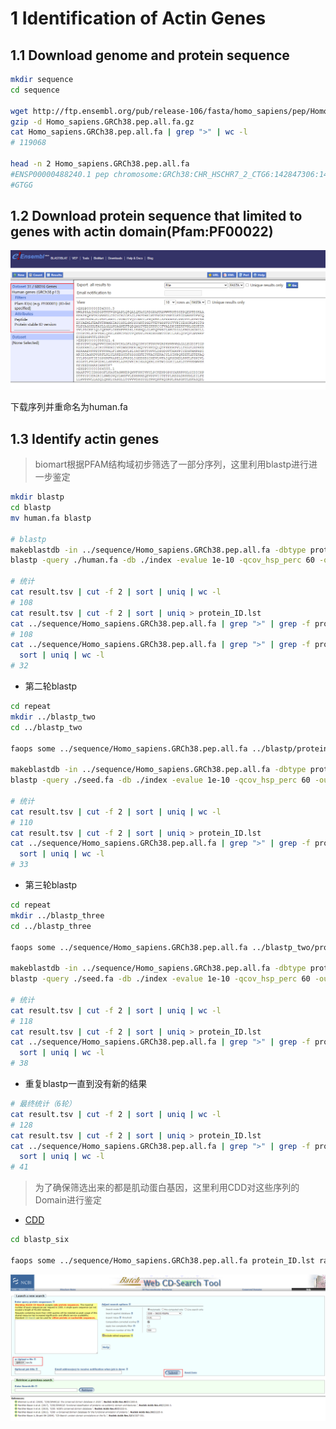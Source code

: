 # 1 Identification of Actin Genes

## 1.1 Download genome and protein sequence 
```bash
mkdir sequence
cd sequence

wget http://ftp.ensembl.org/pub/release-106/fasta/homo_sapiens/pep/Homo_sapiens.GRCh38.pep.all.fa.gz
gzip -d Homo_sapiens.GRCh38.pep.all.fa.gz
cat Homo_sapiens.GRCh38.pep.all.fa | grep ">" | wc -l
# 119068

head -n 2 Homo_sapiens.GRCh38.pep.all.fa
#ENSP00000488240.1 pep chromosome:GRCh38:CHR_HSCHR7_2_CTG6:142847306:142847317:1 gene:ENSG00000282253.1 transcript:ENST00000631435.1 gene_biotype:TR_D_gene transcript_biotype:TR_D_gene gene_symbol:TRBD1 description:T cell receptor beta diversity 1 [Source:HGNC Symbol;Acc:HGNC:12158]
#GTGG
```

## 1.2 Download protein sequence that limited to genes with actin domain(Pfam:PF00022)
![](./Fig/PF00022.png)

下载序列并重命名为human.fa
## 1.3 Identify actin genes
> biomart根据PFAM结构域初步筛选了一部分序列，这里利用blastp进行进一步鉴定
```bash
mkdir blastp
cd blastp
mv human.fa blastp

# blastp
makeblastdb -in ../sequence/Homo_sapiens.GRCh38.pep.all.fa -dbtype prot -parse_seqids -out ./index # 建立索引
blastp -query ./human.fa -db ./index -evalue 1e-10 -qcov_hsp_perc 60 -outfmt 6 -num_threads 6 -out result.tsv

# 统计
cat result.tsv | cut -f 2 | sort | uniq | wc -l
# 108
cat result.tsv | cut -f 2 | sort | uniq > protein_ID.lst
cat ../sequence/Homo_sapiens.GRCh38.pep.all.fa | grep ">" | grep -f protein_ID.lst | wc -l
# 108
cat ../sequence/Homo_sapiens.GRCh38.pep.all.fa | grep ">" | grep -f protein_ID.lst | cut -d " " -f 4 | # 查询基因ID
  sort | uniq | wc -l
# 32
```
+ 第二轮blastp
```bash
cd repeat
mkdir ../blastp_two
cd ../blastp_two

faops some ../sequence/Homo_sapiens.GRCh38.pep.all.fa ../blastp/protein_ID.lst seed.fa

makeblastdb -in ../sequence/Homo_sapiens.GRCh38.pep.all.fa -dbtype prot -parse_seqids -out ./index
blastp -query ./seed.fa -db ./index -evalue 1e-10 -qcov_hsp_perc 60 -outfmt 6 -num_threads 6 -out result.tsv

# 统计
cat result.tsv | cut -f 2 | sort | uniq | wc -l
# 110
cat result.tsv | cut -f 2 | sort | uniq > protein_ID.lst
cat ../sequence/Homo_sapiens.GRCh38.pep.all.fa | grep ">" | grep -f protein_ID.lst | cut -d " " -f 4 | # 查询基因ID
  sort | uniq | wc -l
# 33 
```
+ 第三轮blastp
```bash
cd repeat
mkdir ../blastp_three
cd ../blastp_three

faops some ../sequence/Homo_sapiens.GRCh38.pep.all.fa ../blastp_two/protein_ID.lst seed.fa

makeblastdb -in ../sequence/Homo_sapiens.GRCh38.pep.all.fa -dbtype prot -parse_seqids -out ./index
blastp -query ./seed.fa -db ./index -evalue 1e-10 -qcov_hsp_perc 60 -outfmt 6 -num_threads 6 -out result.tsv

# 统计
cat result.tsv | cut -f 2 | sort | uniq | wc -l 
# 118
cat result.tsv | cut -f 2 | sort | uniq > protein_ID.lst
cat ../sequence/Homo_sapiens.GRCh38.pep.all.fa | grep ">" | grep -f protein_ID.lst | cut -d " " -f 4 | # 查询基因ID
  sort | uniq | wc -l
# 38
```
+ 重复blastp一直到没有新的结果
```bash
# 最终统计（6轮）
cat result.tsv | cut -f 2 | sort | uniq | wc -l
# 128
cat result.tsv | cut -f 2 | sort | uniq > protein_ID.lst
cat ../sequence/Homo_sapiens.GRCh38.pep.all.fa | grep ">" | grep -f protein_ID.lst | cut -d " " -f 4 | # 查询基因ID
  sort | uniq | wc -l
# 41
```
> 为了确保筛选出来的都是肌动蛋白基因，这里利用CDD对这些序列的Domain进行鉴定
+ [CDD](https://www.ncbi.nlm.nih.gov/Structure/bwrpsb/bwrpsb.cgi)
```bash
cd blastp_six

faops some ../sequence/Homo_sapiens.GRCh38.pep.all.fa protein_ID.lst raw.fa
```
![](./Fig/CDD.png)







